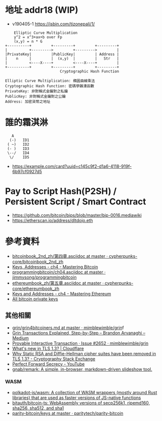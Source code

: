 # 地址 addr18 (WIP)

- v190405-1 https://jsbin.com/tizonepali/1/

```
    Elliptic Curve Multiplication
    y^2 = x^3+ax+b over Fp
    (x,y) = n * G
+----------+         +---------+         +---------+
|          +--------->         +--------->         |
|PrivateKey|         |PublicKey|         | Address |
|    n     |         |  (x,y)  |         |   Str   |
|          <----X----+         <----X----+         |
+----------+         +---------+         +---------+
                         Cryptographic Hash Function

Elliptic Curve Multiplication: 橢圓曲線乘法
Cryptographic Hash Function: 密碼學雜湊函數
PrivateKey: 非對稱式金鑰對之私鑰
PublicKey: 非對稱式金鑰對之公鑰
Address: 加密貨幣之地址
```

# 誰的霜淇淋

```   
   A   
  (-)   ID1
 ( ~)   ID2
 (- )   ID3
 \--/   ID4
  \/    ID5
```

- https://example.com/card?uuid=c145c9f2-d1a6-4118-919f-6b97cf0927d5

# Pay to Script Hash(P2SH) / Persistent Script / Smart Contract

- https://github.com/bitcoin/bips/blob/master/bip-0016.mediawiki
- https://etherscan.io/address/dltdojo.eth


# 參考資料

- [bitcoinbook_2nd_zh/第四章.asciidoc at master · cypherpunks-core/bitcoinbook_2nd_zh](https://github.com/cypherpunks-core/bitcoinbook_2nd_zh/blob/master/%E7%AC%AC%E5%9B%9B%E7%AB%A0.asciidoc#%E5%AF%86%E9%91%B0%E5%92%8C%E5%9C%B0%E5%9D%80)
- [Keys, Addresses - ch4 - Mastering Bitcoin](https://github.com/bitcoinbook/bitcoinbook/blob/develop/ch04.asciidoc#keys-addresses)
- [programmingbitcoin/ch04.asciidoc at master · jimmysong/programmingbitcoin](https://github.com/jimmysong/programmingbitcoin/blob/master/ch04.asciidoc#address-format)
- [ethereumbook_zh/第五章.asciidoc at master · cypherpunks-core/ethereumbook_zh](https://github.com/cypherpunks-core/ethereumbook_zh/blob/master/%E7%AC%AC%E4%BA%94%E7%AB%A0.asciidoc)
- [Keys and Addresses - ch4 - Mastering Ethereum](https://github.com/ethereumbook/ethereumbook/blob/develop/04keys-addresses.asciidoc)
- [All bitcoin private keys](https://lbc.cryptoguru.org/dio/)


## 其他相關

- [grin/grin4bitcoiners.md at master · mimblewimble/grin](https://github.com/mimblewimble/grin/blob/master/doc/grin4bitcoiners.md)f
- [Grin Transactions Explained, Step-by-Step – Brandon Arvanaghi – Medium](https://medium.com/@brandonarvanaghi/grin-transactions-explained-step-by-step-fdceb905a853)
- [Provable Interactive Transaction · Issue #2652 · mimblewimble/grin](https://github.com/mimblewimble/grin/issues/2652)
- [What's new in TLS 1.3? | Cloudflare](https://www.cloudflare.com/learning-resources/tls-1-3/)
- [Why Static RSA and Diffie-Hellman cipher suites have been removed in TLS 1.3? - Cryptography Stack Exchange](https://crypto.stackexchange.com/questions/67604/why-static-rsa-and-diffie-hellman-cipher-suites-have-been-removed-in-tls-1-3)
- [Perfect Forward Secrecy - YouTube](https://www.youtube.com/watch?v=IkM3R-KDu44)
- [gnab/remark: A simple, in-browser, markdown-driven slideshow tool.](https://github.com/gnab/remark)

### WASM

- [polkadot-js/wasm: A collection of WASM wrappers (mostly around Rust libraries) that are used as faster versions of JS-native functions](https://github.com/polkadot-js/wasm)
- [bitauth/bitcoin-ts: WebAssembly versions of secp256k1, ripemd160, sha256, sha512, and sha1](https://github.com/bitauth/bitcoin-ts)
- [parity-bitcoin/keys at master · paritytech/parity-bitcoin](https://github.com/paritytech/parity-bitcoin/tree/master/keys)


